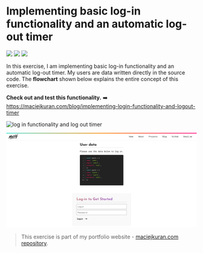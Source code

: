# Implementing basic log-in functionality and an automatic log-out timer

<span><img src="https://img.shields.io/badge/HTML5-E34F26?style=for-the-badge&logo=html5&logoColor=white" /> </span>
<span><img src="https://img.shields.io/badge/Sass-CC6699?style=for-the-badge&logo=sass&logoColor=white" /> </span>
<span><img src="https://img.shields.io/badge/JavaScript-323330?style=for-the-badge&logo=javascript&logoColor=F7DF1E" /> </span>

In this exercise, I am implementing basic log-in functionality and an automatic log-out timer. My users are
data written directly in the source code. The <b>flowchart</b> shown below explains the entire concept of
this exercise.

<b>Check out and test this functionality.</b>
➡️ https://maciejkuran.com/blog/implementing-login-functionality-and-logout-timer

![log in functionality and log out timer](https://user-images.githubusercontent.com/103118542/174449601-870a643b-3c03-40da-9472-fb5b6d13bef5.png)

<p align="center">
      <img src="/img/login-ui.png">
    </p>

> This exercise is part of my portfolio website - [maciejkuran.com repository](https://github.com/maciejkuran/maciejkuran.com).
